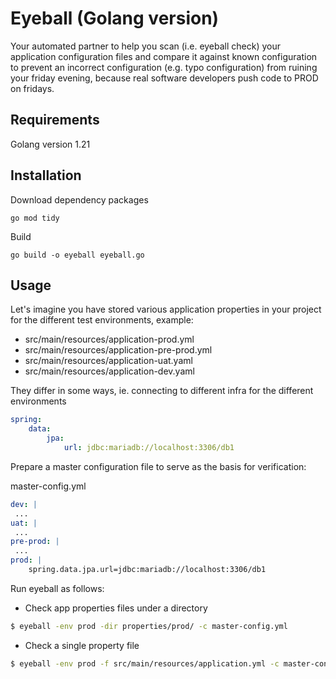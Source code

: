 # Eyeball (Golang version)
Your automated partner to help you scan (i.e. eyeball check) your application configuration files and compare it against known configuration to prevent an incorrect configuration (e.g. typo configuration) from ruining your friday evening, because real software developers push code to PROD on fridays.

## Requirements
Golang version 1.21

## Installation
Download dependency packages
```shell
go mod tidy
```
Build
```shell
go build -o eyeball eyeball.go
```

## Usage
Let's imagine you have stored various application properties in your project for the different test environments, example:

- src/main/resources/application-prod.yml
- src/main/resources/application-pre-prod.yml
- src/main/resources/application-uat.yaml
- src/main/resources/application-dev.yaml

They differ in some ways, ie. connecting to different infra for the different environments 
```yaml
spring:
    data:
        jpa:
            url: jdbc:mariadb://localhost:3306/db1 
```


Prepare a master configuration file to serve as the basis for verification:

master-config.yml
```yaml
dev: |
 ...
uat: |
 ...
pre-prod: |
 ...
prod: |
    spring.data.jpa.url=jdbc:mariadb://localhost:3306/db1
```

Run eyeball as follows:

- Check app properties files under a directory
```bash
$ eyeball -env prod -dir properties/prod/ -c master-config.yml
```

- Check a single property file
```bash
$ eyeball -env prod -f src/main/resources/application.yml -c master-config.yml
```


